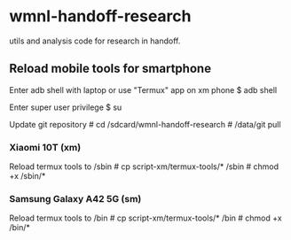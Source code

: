 # wmnl-handoff-research
utils and analysis code for research in handoff.

## Reload mobile tools for smartphone

Enter adb shell with laptop or use "Termux" app on xm phone
	$ adb shell 

Enter super user privilege
	$ su

Update git repository
	# cd /sdcard/wmnl-handoff-research
	# /data/git pull

### Xiaomi 10T (xm)

Reload termux tools to /sbin
	# cp script-xm/termux-tools/* /sbin
	# chmod +x /sbin/*

### Samsung Galaxy A42 5G (sm)

Reload termux tools to /bin
	# cp script-xm/termux-tools/* /bin
	# chmod +x /bin/*

